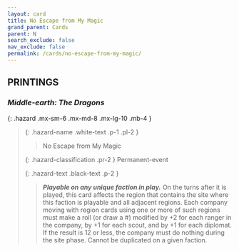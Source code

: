 ```yaml
---
layout: card
title: No Escape from My Magic
grand_parent: Cards
parent: N
search_exclude: false
nav_exclude: false
permalink: /cards/no-escape-from-my-magic/
---
```


## PRINTINGS


### _Middle-earth: The Dragons_

{: .hazard .mx-sm-6 .mx-md-8 .mx-lg-10 .mb-4 }
> {: .hazard-name .white-text .p-1 .pl-2 }
> > <div class="hazard-mp"></div>
> > <div class="card-name">No Escape from My Magic</div>
>
> {: .hazard-classification .pr-2 }
> Permanent-event
>
> {: .hazard-text .black-text .p-2 }
> > ***Playable on any unique faction in play.*** On the turns after it is played, this card affects the region that contains the site where this faction is playable and all adjacent regions. Each company moving with region cards using one or more of such regions must make a roll (or draw a #) modified by +2 for each ranger in the company, by +1 for each scout, and by +1 for each diplomat. If the result is 12 or less, the company must do nothing during the site phase. Cannot be duplicated on a given faction. 
>
